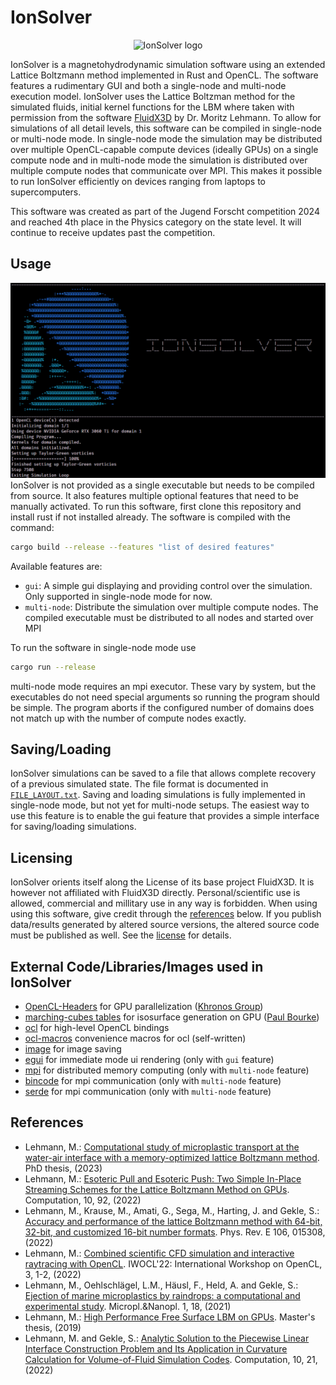 # IonSolver
<!--<img src="https://github.com/PipInSpace/IonSolver/blob/main/icons/LogoIonSolver.png?raw=true)">-->
<p align="center">
  <picture>
    <source media="(prefers-color-scheme: dark)" srcset="https://github.com/PipInSpace/PipInSpace/assets/79136709/9d6f3849-6caa-4419-b5c9-dc44affa8178">
    <img alt="IonSolver logo" src="https://github.com/PipInSpace/PipInSpace/assets/79136709/228f0279-a389-42de-a62d-15177ee31db7">
  </picture>
</p>

IonSolver is a magnetohydrodynamic simulation software using an extended Lattice Boltzmann method implemented in Rust and OpenCL. The software features a rudimentary GUI and both a single-node and multi-node execution model. IonSolver uses the Lattice Boltzman method for the simulated fluids, initial kernel functions for the LBM where taken with permission from the software [FluidX3D](https://github.com/ProjectPhysX/FluidX3D) by Dr. Moritz Lehmann. To allow for simulations of all detail levels, this software can be compiled in single-node or multi-node mode. In single-node mode the simulation may be distributed over multiple OpenCL-capable compute devices (ideally GPUs) on a single compute node and in multi-node mode the simulation is distributed over multiple compute nodes that communicate over MPI. This makes it possible to run IonSolver efficiently on devices ranging from laptops to supercomputers. 

This software was created as part of the Jugend Forscht competition 2024 and reached 4th place in the Physics category on the state level. It will continue to receive updates past the competition. 

## Usage
<img src="https://github.com/PipInSpace/IonSolver/blob/main/icons/Screenshot.png?raw=true">
IonSolver is not provided as a single executable but needs to be compiled from source. It also features multiple optional features that need to be manually activated. To run this software, first clone this repository and install rust if not installed already.
The software is compiled with the command:

```sh
cargo build --release --features "list of desired features"
```
Available features are:
- `gui`: A simple gui displaying and providing control over the simulation. Only supported in single-node mode for now. 
- `multi-node`: Distribute the simulation over multiple compute nodes. The compiled executable must be distributed to all nodes and started over MPI

To run the software in single-node mode use

```sh
cargo run --release
```
multi-node mode requires an mpi executor. These vary by system, but the executables do not need special arguments so running the program should be simple. The program aborts if the configured number of domains does not match up with the number of compute nodes exactly.

## Saving/Loading

IonSolver simulations can be saved to a file that allows complete recovery of a previous simulated state. The file format is documented in [`FILE_LAYOUT.txt`](FILE_LAYOUT.txt). Saving and loading simulations is fully implemented in single-node mode, but not yet for multi-node setups. The easiest way to use this feature is to enable the gui feature that provides a simple interface for saving/loading simulations.

## Licensing

IonSolver orients itself along the License of its base project FluidX3D. It is however not affiliated with FluidX3D directly. Personal/scientific use is allowed, commercial and millitary use in any way is forbidden. When using using this software, give credit through the [references](#references) below. If you publish data/results generated by altered source versions, the altered source code must be published as well. See the [license](LICENSE.md) for details.

## External Code/Libraries/Images used in IonSolver

- [OpenCL-Headers](https://github.com/KhronosGroup/OpenCL-Headers) for GPU parallelization ([Khronos Group](https://www.khronos.org/opencl/))
- [marching-cubes tables](http://paulbourke.net/geometry/polygonise/) for isosurface generation on GPU ([Paul Bourke](http://paulbourke.net/geometry/))
- [ocl](https://github.com/cogciprocate/ocl) for high-level OpenCL bindings
- [ocl-macros](https://github.com/PipInSpace/ocl-macros) convenience macros for ocl (self-written)
- [image](https://github.com/image-rs/image) for image saving
- [egui](https://github.com/emilk/egui) for immediate mode ui rendering (only with `gui` feature)
- [mpi](https://github.com/rsmpi/rsmpi) for distributed memory computing (only with `multi-node` feature)
- [bincode](https://github.com/bincode-org/bincode) for mpi communication (only with `multi-node` feature)
- [serde](https://github.com/serde-rs/serde) for mpi communication (only with `multi-node` feature)

## References

- Lehmann, M.: [Computational study of microplastic transport at the water-air interface with a memory-optimized lattice Boltzmann method](https://doi.org/10.15495/EPub_UBT_00006977). PhD thesis, (2023)
- Lehmann, M.: [Esoteric Pull and Esoteric Push: Two Simple In-Place Streaming Schemes for the Lattice Boltzmann Method on GPUs](https://doi.org/10.3390/computation10060092). Computation, 10, 92, (2022)
- Lehmann, M., Krause, M., Amati, G., Sega, M., Harting, J. and Gekle, S.: [Accuracy and performance of the lattice Boltzmann method with 64-bit, 32-bit, and customized 16-bit number formats](https://www.researchgate.net/publication/362275548_Accuracy_and_performance_of_the_lattice_Boltzmann_method_with_64-bit_32-bit_and_customized_16-bit_number_formats). Phys. Rev. E 106, 015308, (2022)
- Lehmann, M.: [Combined scientific CFD simulation and interactive raytracing with OpenCL](https://www.researchgate.net/publication/360501260_Combined_scientific_CFD_simulation_and_interactive_raytracing_with_OpenCL). IWOCL'22: International Workshop on OpenCL, 3, 1-2, (2022)
- Lehmann, M., Oehlschlägel, L.M., Häusl, F., Held, A. and Gekle, S.: [Ejection of marine microplastics by raindrops: a computational and experimental study](https://doi.org/10.1186/s43591-021-00018-8). Micropl.&Nanopl. 1, 18, (2021)
- Lehmann, M.: [High Performance Free Surface LBM on GPUs](https://doi.org/10.15495/EPub_UBT_00005400). Master's thesis, (2019)
- Lehmann, M. and Gekle, S.: [Analytic Solution to the Piecewise Linear Interface Construction Problem and Its Application in Curvature Calculation for Volume-of-Fluid Simulation Codes](https://doi.org/10.3390/computation10020021). Computation, 10, 21, (2022)
